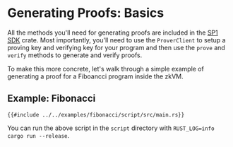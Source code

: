 # Generating Proofs: Basics

All the methods you'll need for generating proofs are included in the [SP1 SDK]() crate. Most importantly, you'll need to use the `ProverClient` to setup a proving key and verifying key for your program and then use the `prove` and `verify` methods to generate and verify proofs.

To make this more concrete, let's walk through a simple example of generating a proof for a Fiboancci program inside the zkVM.

## Example: Fibonacci

```rust,noplayground
{{#include ../../examples/fibonacci/script/src/main.rs}}
```

You can run the above script in the `script` directory with `RUST_LOG=info cargo run --release`.